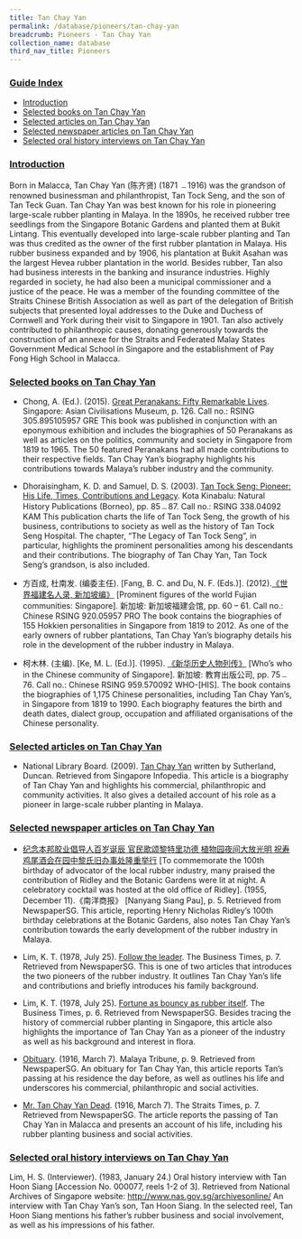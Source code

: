 ```yaml
---
title: Tan Chay Yan
permalink: /database/pioneers/tan-chay-yan
breadcrumb: Pioneers - Tan Chay Yan
collection_name: database
third_nav_title: Pioneers
---
```


### <u>Guide Index</u>

* [Introduction](#introduction)
* [Selected books on Tan Chay Yan](#selected-books-on-tan-chay-yan)
* [Selected articles on Tan Chay Yan](#selected-articles-on-tan-chay-yan)
* [Selected newspaper articles on Tan Chay Yan](#selected-newspaper-articles-on-tan-chay-yan)
* [Selected oral history interviews on Tan Chay Yan](#selected-oral-history-interviews-on-tan-chay-yan)


### <u>Introduction</u>

Born in Malacca, Tan Chay Yan (陈齐贤) (1871 ﹘1916) was the grandson of renowned businessman and philanthropist, Tan Tock Seng, and the son of Tan Teck Guan. Tan Chay Yan was best known for his role in pioneering large-scale rubber planting in Malaya. In the 1890s, he received rubber tree seedlings from the Singapore Botanic Gardens and planted them at Bukit Lintang. This eventually developed into large-scale rubber planting and Tan was thus credited as the owner of the first rubber plantation in Malaya. His rubber business expanded and by 1906, his plantation at Bukit Asahan was the largest Hevea rubber plantation in the world. Besides rubber, Tan also had business interests in the banking and insurance industries. Highly regarded in society, he had also been a municipal commissioner and a justice of the peace. He was a member of the founding committee of the Straits Chinese British Association as well as part of the delegation of British subjects that presented loyal addresses to the Duke and Duchess of Cornwell and York during their visit to Singapore in 1901. Tan also actively contributed to philanthropic causes, donating generously towards the construction of an annexe for the Straits and Federated Malay States Government Medical School in Singapore and the establishment of Pay Fong High School in Malacca.


### <u>Selected books on Tan Chay Yan</u>

* Chong, A. (Ed.). (2015). [Great Peranakans: Fifty Remarkable Lives](http://eservice.nlb.gov.sg/item_holding_s.aspx?bid=201273828). Singapore: Asian Civilisations Museum, p. 126.
Call no.: RSING 305.895105957 GRE
This book was published in conjunction with an eponymous exhibition and includes the biographies of 50 Peranakans as well as articles on the politics, community and society in Singapore from 1819 to 1965. The 50 featured Peranakans had all made contributions to their respective fields. Tan Chay Yan’s biography highlights his contributions towards Malaya’s rubber industry and the community.
 

* Dhoraisingham, K. D. and Samuel, D. S. (2003). [Tan Tock Seng: Pioneer: His Life, Times, Contributions and Legacy](http://eservice.nlb.gov.sg/item_holding_s.aspx?bid=12266771). Kota Kinabalu: Natural History Publications (Borneo), pp. 85﹘87.
Call no.: RSING 338.04092 KAM
This publication charts the life of Tan Tock Seng, the growth of his business, contributions to society as well as the history of Tan Tock Seng Hospital. The chapter, “The Legacy of Tan Tock Seng”, in particular, highlights the prominent personalities among his descendants and their contributions. The biography of Tan Chay Yan, Tan Tock Seng’s grandson, is also included.
 

* 方百成, 杜南发. (编委主任). [Fang, B. C. and Du, N. F. (Eds.)]. (2012).[《世界福建名人录, 新加坡编》](http://eservice.nlb.gov.sg/item_holding_s.aspx?bid=200125706) [Prominent figures of the world Fujian communities: Singapore]. 新加坡: 新加坡福建会馆, pp. 60 – 61.
Call no.: Chinese RSING 920.05957 PRO
The book contains the biographies of 155 Hokkien personalities in Singapore from 1819 to 2012. As one of the early owners of rubber plantations, Tan Chay Yan’s biography details his role in the development of the rubber industry in Malaya.
 

* 柯木林. (主编). [Ke, M. L. (Ed.)]. (1995). [《新华历史人物列传》](http://eservice.nlb.gov.sg/item_holding_s.aspx?bid=84500628) [Who’s who in the Chinese community of Singapore]. 新加坡: 教育出版公司, pp. 75﹘76.
Call no.: Chinese RSING 959.570092 WHO-\[HIS\].
The book contains the biographies of 1,175 Chinese personalities, including Tan Chay Yan’s, in Singapore from 1819 to 1990. Each biography features the birth and death dates, dialect group, occupation and affiliated organisations of the Chinese personality.
 

### <u>Selected articles on Tan Chay Yan</u>

* National Library Board. (2009). [Tan Chay Yan](http://eresources.nlb.gov.sg/infopedia/articles/SIP_1628_2009-12-31.html) written by Sutherland, Duncan. Retrieved from Singapore Infopedia.
This article is a biography of Tan Chay Yan and highlights his commercial, philanthropic and community activities. It also gives a detailed account of his role as a pioneer in large-scale rubber planting in Malaya.
 

### <u>Selected newspaper articles on Tan Chay Yan</u>

* [纪念本邦胶业倡导人百岁诞辰 官民歌颂黎特里功德 植物园夜间大放光明 祝寿鸡尾酒会在园中黎氏旧办事处隆重举行](http://eresources.nlb.gov.sg/newspapers/Digitised/Article/nysp19551211-1.2.26.1) [To commemorate the 100th birthday of advocator of the local rubber industry, many praised the contribution of Ridley and the Botanic Gardens were lit at night. A celebratory cocktail was hosted at the old office of Ridley]. (1955, December 11).《南洋商报》 [Nanyang Siang Pau], p. 5. Retrieved from NewspaperSG.
This article, reporting Henry Nicholas Ridley’s 100th birthday celebrations at the Botanic Gardens, also notes Tan Chay Yan’s contribution towards the early development of the rubber industry in Malaya.
 

* Lim, K. T. (1978, July 25). [Follow the leader](http://eresources.nlb.gov.sg/newspapers/Digitised/Article/biztimes19780725-1.2.27). The Business Times, p. 7. Retrieved from NewspaperSG.
This is one of two articles that introduces the two pioneers of the rubber industry. It outlines Tan Chay Yan’s life and contributions and briefly introduces his family background.
 

* Lim, K. T. (1978, July 25). [Fortune as bouncy as rubber itself](http://eresources.nlb.gov.sg/newspapers/Digitised/Article/biztimes19780725-1.2.23). The Business Times, p. 6. Retrieved from NewspaperSG.
Besides tracing the history of commercial rubber planting in Singapore, this article also highlights the importance of Tan Chay Yan as a pioneer of the industry as well as his background and interest in flora.
 

* [Obituary](http://eresources.nlb.gov.sg/newspapers/Digitised/Article/maltribune19160307-1.2.36). (1916, March 7). Malaya Tribune, p. 9. Retrieved from NewspaperSG.
An obituary for Tan Chay Yan, this article reports Tan’s passing at his residence the day before, as well as outlines his life and underscores his commercial, philanthropic and social activities.
 

* [Mr. Tan Chay Yan Dead](http://eresources.nlb.gov.sg/newspapers/Digitised/Article/straitstimes19160307.2.43). (1916, March 7). The Straits Times, p. 7. Retrieved from NewspaperSG.
The article reports the passing of Tan Chay Yan in Malacca and presents an account of his life, including his rubber planting business and social activities.
 

### <u>Selected oral history interviews on Tan Chay Yan</u>

Lim, H. S. (Interviewer). (1983, January 24.) Oral history interview with Tan Hoon Siang [Accession No. 000077, reels 1-2 of 3]. Retrieved from National Archives of Singapore website: http://www.nas.gov.sg/archivesonline/
An interview with Tan Chay Yan’s son, Tan Hoon Siang. In the selected reel, Tan Hoon Siang mentions his father’s rubber business and social involvement, as well as his impressions of his father.